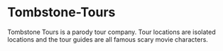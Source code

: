 # Tombstone-Tours
Tombstone Tours is a parody tour company. Tour locations are isolated locations and the tour guides are all famous scary movie characters.
